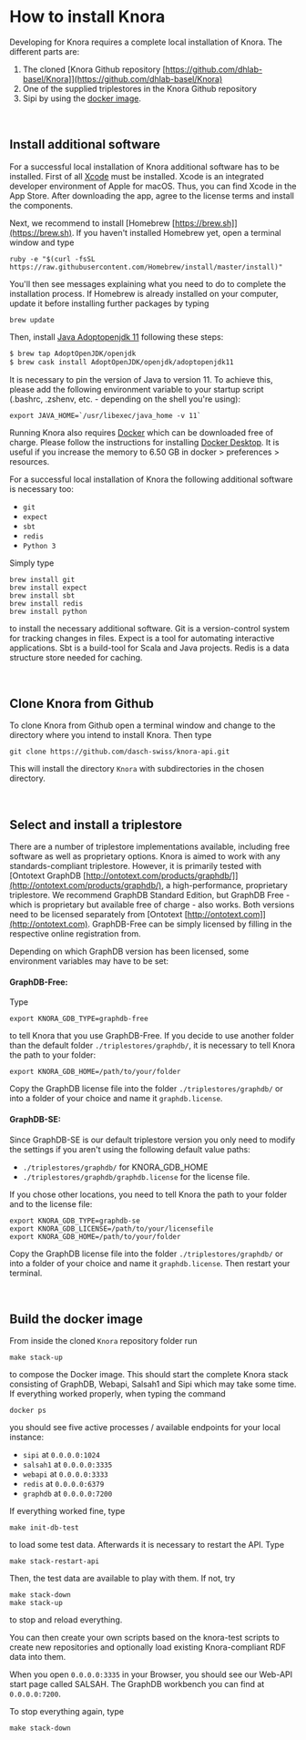 # How to install Knora
Developing for Knora requires a complete local installation of Knora. The different parts are:

1. The cloned [Knora Github repository [https://github.com/dhlab-basel/Knora]](https://github.com/dhlab-basel/Knora)
2. One of the supplied triplestores in the Knora Github repository
3. Sipi by using the [docker image](https://hub.docker.com/r/dhlabbasel/sipi/).

<br>

## Install additional software
For a successful local installation of Knora additional software has to be installed. First of all [Xcode](https://developer.apple.com/xcode/) must be installed. Xcode is an integrated developer environment of Apple for macOS. Thus, you can find Xcode in the App Store. After downloading the app, agree to the license terms and install the components.

Next, we recommend to install [Homebrew [https://brew.sh]](https://brew.sh). If you haven't installed Homebrew yet, open a terminal window and type
````
ruby -e "$(curl -fsSL https://raw.githubusercontent.com/Homebrew/install/master/install)"
````
You'll then see messages explaining what you need to do to complete the installation process. If Homebrew is already installed on your computer, update it before installing further packages by typing
````
brew update
````

Then, install [Java Adoptopenjdk 11](https://adoptopenjdk.net/) following these steps:

```bash
$ brew tap AdoptOpenJDK/openjdk
$ brew cask install AdoptOpenJDK/openjdk/adoptopenjdk11
```

It is necessary to pin the version of Java to version 11. To achieve this, please add the following environment variable to your startup script (.bashrc, .zshenv, etc. - depending on the shell you're using):

```
export JAVA_HOME=`/usr/libexec/java_home -v 11`
```

Running Knora also requires [Docker](https://www.docker.com) which can be downloaded free of charge. Please follow the instructions for installing [Docker Desktop](https://www.docker.com/products/docker-desktop). It is useful if you increase the memory to 6.50 GB in docker > preferences > resources.

For a successful local installation of Knora the following additional software is necessary too:

* `git`
* `expect`
* `sbt`
* `redis`
* `Python 3`

Simply type
````
brew install git
brew install expect
brew install sbt
brew install redis
brew install python
````
to install the necessary additional software. Git is a version-control system for tracking changes in files. Expect is a tool for automating interactive applications. Sbt is a build-tool for Scala and Java projects. Redis is a data structure store needed for caching.

<br>

## Clone Knora from Github
To clone Knora from Github open a terminal window and change to the directory where you intend to install Knora. Then type
````
git clone https://github.com/dasch-swiss/knora-api.git
````
This will install the directory `Knora` with subdirectories in the chosen directory.

<br>

## Select and install a triplestore

There are a number of triplestore implementations available, including free software as well as proprietary options. Knora is aimed to work with any standards-compliant triplestore. However, it is primarily tested with [Ontotext GraphDB [http://ontotext.com/products/graphdb/]](http://ontotext.com/products/graphdb/), a high-performance, proprietary triplestore. We recommend GraphDB Standard Edition, but GraphDB Free - which is proprietary but available free of charge - also works. Both versions need to be licensed separately from [Ontotext [http://ontotext.com]](http://ontotext.com). GraphDB-Free can be simply licensed by filling in the respective online registration from.

Depending on which GraphDB version has been licensed, some environment variables may have to be set:
#### GraphDB-Free:
Type
````
export KNORA_GDB_TYPE=graphdb-free
````
to tell Knora that you use GraphDB-Free. If you decide to use another folder than the default folder `./triplestores/graphdb/`, it is necessary to tell Knora the path to your folder:
````
export KNORA_GDB_HOME=/path/to/your/folder 
````
Copy the GraphDB license file into the folder `./triplestores/graphdb/` or into a folder of your choice and name it `graphdb.license`.

#### GraphDB-SE:
Since GraphDB-SE is our default triplestore version you only need to modify the settings if you aren't using the following default value paths:

* `./triplestores/graphdb/` for KNORA_GDB_HOME
* `./triplestores/graphdb/graphdb.license` for the license file.

If you chose other locations, you need to tell Knora the path to your folder and to the license file: 
````
export KNORA_GDB_TYPE=graphdb-se
export KNORA_GDB_LICENSE=/path/to/your/licensefile
export KNORA_GDB_HOME=/path/to/your/folder
````
Copy the GraphDB license file into the folder `./triplestores/graphdb/` or into a folder of your choice and name it `graphdb.license`. Then restart your terminal.

<br>

## Build the docker image
From inside the cloned `Knora` repository folder run
````
make stack-up
````
to compose the Docker image. This should start the complete Knora stack consisting of GraphDB, Webapi, Salsah1 and Sipi which may take some time. If everything worked properly, when typing the command
````
docker ps
````
you should see five active processes / available endpoints for your local instance: 

* `sipi` at `0.0.0.0:1024`
* `salsah1` at  `0.0.0.0:3335`
* `webapi` at `0.0.0.0:3333`
* `redis` at `0.0.0.0:6379`
* `graphdb` at `0.0.0.0:7200`

If everything worked fine, type
````
make init-db-test
````
to load some test data. Afterwards it is necessary to restart the API. Type
````
make stack-restart-api
````
Then, the test data are available to play with them. If not, try
````
make stack-down
make stack-up
````
to stop and reload everything.

You can then create your own scripts based on the knora-test scripts to create new repositories and optionally load existing Knora-compliant RDF data into them.

When you open `0.0.0.0:3335` in your Browser, you should see our Web-API start page called SALSAH.
The GraphDB workbench you can find at `0.0.0.0:7200`.

To stop everything again, type 
````
make stack-down
````